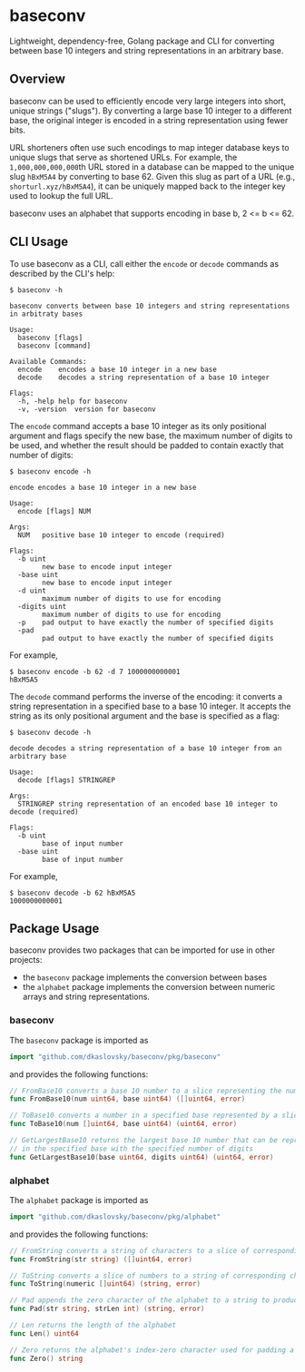 # baseconv

Lightweight, dependency-free, Golang package and CLI for converting between base 10 integers and string representations in an arbitrary base.

## Overview

baseconv can be used to efficiently encode very large integers into short, unique strings ("slugs").
By converting a large base 10 integer to a different base, the original integer is encoded in a string representation using fewer bits.

URL shorteners often use such encodings to map integer database keys to unique slugs that serve as shortened URLs.
For example, the `1,000,000,000,000`th URL stored in a database can be mapped to the unique slug `hBxM5A4` by converting to base 62.  Given this slug as part of a URL (e.g., `shorturl.xyz/hBxM5A4`), it can be uniquely mapped back to the integer key used to lookup the full URL.

baseconv uses an alphabet that supports encoding in base b, 2 <= b <= 62.

## CLI Usage

To use baseconv as a CLI, call either the `encode` or `decode` commands as described by the CLI's help:
```
$ baseconv -h

baseconv converts between base 10 integers and string representations in arbitraty bases

Usage:
  baseconv [flags]
  baseconv [command]

Available Commands:
  encode	encodes a base 10 integer in a new base
  decode	decodes a string representation of a base 10 integer

Flags:
  -h, -help	help for baseconv
  -v, -version	version for baseconv
```
The `encode` command accepts a base 10 integer as its only positional argument and flags specify the new base, the maximum number of digits to be used, and whether the result should be padded to contain exactly that number of digits:
```
$ baseconv encode -h

encode encodes a base 10 integer in a new base

Usage:
  encode [flags] NUM

Args:
  NUM	positive base 10 integer to encode (required)

Flags:
  -b uint
    	new base to encode input integer
  -base uint
    	new base to encode input integer
  -d uint
    	maximum number of digits to use for encoding
  -digits uint
    	maximum number of digits to use for encoding
  -p	pad output to have exactly the number of specified digits
  -pad
    	pad output to have exactly the number of specified digits
```

For example,
```
$ baseconv encode -b 62 -d 7 1000000000001
hBxM5A5
```

The `decode` command performs the inverse of the encoding: it converts a string representation in a specified base to a base 10 integer.  It accepts the string as its only positional argument and the base is specified as a flag:
```
$ baseconv decode -h

decode decodes a string representation of a base 10 integer from an arbitrary base

Usage:
  decode [flags] STRINGREP

Args:
  STRINGREP	string representation of an encoded base 10 integer to decode (required)

Flags:
  -b uint
    	base of input number
  -base uint
    	base of input number
```

For example,
```
$ baseconv decode -b 62 hBxM5A5
1000000000001
```

## Package Usage

baseconv provides two packages that can be imported for use in other projects:
- the `baseconv` package implements the conversion between bases
- the `alphabet` package implements the conversion between numeric arrays and string representations.

### baseconv
The `baseconv` package is imported as
```go
import "github.com/dkaslovsky/baseconv/pkg/baseconv"
```
and provides the following functions:
```go
// FromBase10 converts a base 10 number to a slice representing the number in a specified base
func FromBase10(num uint64, base uint64) ([]uint64, error)

// ToBase10 converts a number in a specified base represented by a slice into its base 10 value
func ToBase10(num []uint64, base uint64) (uint64, error)

// GetLargestBase10 returns the largest base 10 number that can be represented
// in the specified base with the specified number of digits
func GetLargestBase10(base uint64, digits uint64) (uint64, error)
```

### alphabet
The `alphabet` package is imported as
```go
import "github.com/dkaslovsky/baseconv/pkg/alphabet"
```
and provides the following functions:
```go
// FromString converts a string of characters to a slice of corresponding numbers
func FromString(str string) ([]uint64, error)

// ToString converts a slice of numbers to a string of corresponding characters
func ToString(numeric []uint64) (string, error)

// Pad appends the zero character of the alphabet to a string to produce a string of desired length
func Pad(str string, strLen int) (string, error)

// Len returns the length of the alphabet
func Len() uint64

// Zero returns the alphabet's index-zero character used for padding a string
func Zero() string
```
